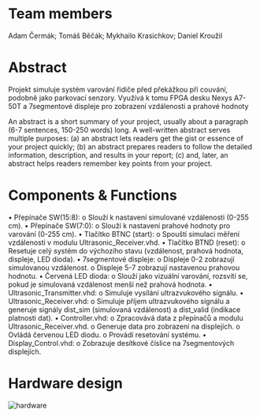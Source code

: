 # Team members

Adam Čermák;
Tomáš Běčák;
Mykhailo Krasichkov;
Daniel Kroužil

# Abstract

Projekt simuluje systém varování řidiče před překážkou při couvání, podobně jako parkovací
senzory. Využívá k tomu FPGA desku Nexys A7-50T a 7segmentové displeje pro zobrazení
vzdálenosti a prahové hodnoty

An abstract is a short summary of your project, usually about a paragraph (6-7 sentences, 150-250 words) long. A well-written abstract serves multiple purposes: (a) an abstract lets readers get the gist or essence of your project quickly; (b) an abstract prepares readers to follow the detailed information, description, and results in your report; (c) and, later, an abstract helps readers remember key points from your project.

# Components & Functions

• Přepínače SW(15:8):
o Slouží k nastavení simulované vzdálenosti (0-255 cm).
• Přepínače SW(7:0):
o Slouží k nastavení prahové hodnoty pro varování (0-255 cm).
• Tlačítko BTNC (start):
o Spouští simulaci měření vzdálenosti v modulu Ultrasonic_Receiver.vhd.
• Tlačítko BTND (reset):
o Resetuje celý systém do výchozího stavu (vzdálenost, prahová hodnota,
displeje, LED dioda).
• 7segmentové displeje:
o Displeje 0-2 zobrazují simulovanou vzdálenost.
o Displeje 5-7 zobrazují nastavenou prahovou hodnotu.
• Červená LED dioda:
o Slouží jako vizuální varování, rozsvítí se, pokud je simulovaná vzdálenost menší
než prahová hodnota.
• Ultrasonic_Transmitter.vhd:
o Simuluje vysílání ultrazvukového signálu.
• Ultrasonic_Receiver.vhd:
o Simuluje příjem ultrazvukového signálu a generuje signály dist_sim
(simulovaná vzdálenost) a dist_valid (indikace platnosti dat).
• Controller.vhd:
o Zpracovává data z přepínačů a modulu Ultrasonic_Receiver.vhd.
o Generuje data pro zobrazení na displejích.
o Ovládá červenou LED diodu.
o Provádí resetování systému.
• Display_Control.vhd:
o Zobrazuje desítkové číslice na 7segmentových displejích.

# Hardware design

![hardware](https://github.com/user-attachments/assets/9329ce82-92b5-4aab-9ac6-ef83b5c2c08e)
